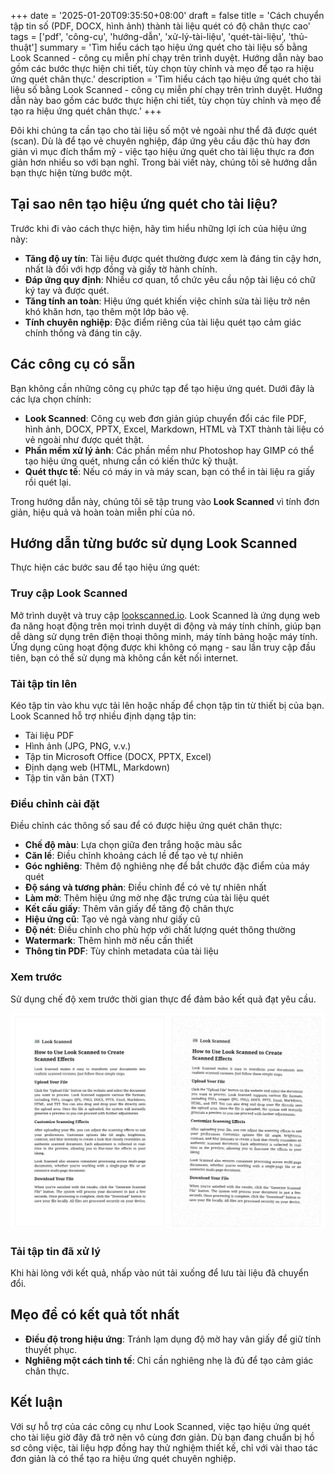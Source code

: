 +++
date = '2025-01-20T09:35:50+08:00'
draft = false
title = 'Cách chuyển tập tin số (PDF, DOCX, hình ảnh) thành tài liệu quét có độ chân thực cao'
tags = ['pdf', 'công-cụ', 'hướng-dẫn', 'xử-lý-tài-liệu', 'quét-tài-liệu', 'thủ-thuật']
summary = 'Tìm hiểu cách tạo hiệu ứng quét cho tài liệu số bằng Look Scanned - công cụ miễn phí chạy trên trình duyệt. Hướng dẫn này bao gồm các bước thực hiện chi tiết, tùy chọn tùy chỉnh và mẹo để tạo ra hiệu ứng quét chân thực.'
description = 'Tìm hiểu cách tạo hiệu ứng quét cho tài liệu số bằng Look Scanned - công cụ miễn phí chạy trên trình duyệt. Hướng dẫn này bao gồm các bước thực hiện chi tiết, tùy chọn tùy chỉnh và mẹo để tạo ra hiệu ứng quét chân thực.'
+++

Đôi khi chúng ta cần tạo cho tài liệu số một vẻ ngoài như thể đã được quét (scan). Dù là để tạo vẻ chuyên nghiệp, đáp ứng yêu cầu đặc thù hay đơn giản vì mục đích thẩm mỹ - việc tạo hiệu ứng quét cho tài liệu thực ra đơn giản hơn nhiều so với bạn nghĩ. Trong bài viết này, chúng tôi sẽ hướng dẫn bạn thực hiện từng bước một.

## Tại sao nên tạo hiệu ứng quét cho tài liệu?

Trước khi đi vào cách thực hiện, hãy tìm hiểu những lợi ích của hiệu ứng này:

- **Tăng độ uy tín**: Tài liệu được quét thường được xem là đáng tin cậy hơn, nhất là đối với hợp đồng và giấy tờ hành chính.
- **Đáp ứng quy định**: Nhiều cơ quan, tổ chức yêu cầu nộp tài liệu có chữ ký tay và được quét.
- **Tăng tính an toàn**: Hiệu ứng quét khiến việc chỉnh sửa tài liệu trở nên khó khăn hơn, tạo thêm một lớp bảo vệ.
- **Tính chuyên nghiệp**: Đặc điểm riêng của tài liệu quét tạo cảm giác chính thống và đáng tin cậy.

## Các công cụ có sẵn

Bạn không cần những công cụ phức tạp để tạo hiệu ứng quét. Dưới đây là các lựa chọn chính:

- **Look Scanned**: Công cụ web đơn giản giúp chuyển đổi các file PDF, hình ảnh, DOCX, PPTX, Excel, Markdown, HTML và TXT thành tài liệu có vẻ ngoài như được quét thật.
- **Phần mềm xử lý ảnh**: Các phần mềm như Photoshop hay GIMP có thể tạo hiệu ứng quét, nhưng cần có kiến thức kỹ thuật.
- **Quét thực tế**: Nếu có máy in và máy scan, bạn có thể in tài liệu ra giấy rồi quét lại.

Trong hướng dẫn này, chúng tôi sẽ tập trung vào **Look Scanned** vì tính đơn giản, hiệu quả và hoàn toàn miễn phí của nó.

## Hướng dẫn từng bước sử dụng Look Scanned

Thực hiện các bước sau để tạo hiệu ứng quét:

### Truy cập Look Scanned

Mở trình duyệt và truy cập [lookscanned.io](https://lookscanned.io). Look Scanned là ứng dụng web đa năng hoạt động trên mọi trình duyệt di động và máy tính chính, giúp bạn dễ dàng sử dụng trên điện thoại thông minh, máy tính bảng hoặc máy tính. Ứng dụng cũng hoạt động được khi không có mạng - sau lần truy cập đầu tiên, bạn có thể sử dụng mà không cần kết nối internet.

### Tải tập tin lên

Kéo tập tin vào khu vực tải lên hoặc nhấp để chọn tập tin từ thiết bị của bạn. Look Scanned hỗ trợ nhiều định dạng tập tin:

- Tài liệu PDF
- Hình ảnh (JPG, PNG, v.v.)
- Tập tin Microsoft Office (DOCX, PPTX, Excel)
- Định dạng web (HTML, Markdown)
- Tập tin văn bản (TXT)

### Điều chỉnh cài đặt

Điều chỉnh các thông số sau để có được hiệu ứng quét chân thực:

- **Chế độ màu**: Lựa chọn giữa đen trắng hoặc màu sắc
- **Căn lề**: Điều chỉnh khoảng cách lề để tạo vẻ tự nhiên
- **Góc nghiêng**: Thêm độ nghiêng nhẹ để bắt chước đặc điểm của máy quét
- **Độ sáng và tương phản**: Điều chỉnh để có vẻ tự nhiên nhất
- **Làm mờ**: Thêm hiệu ứng mờ nhẹ đặc trưng của tài liệu quét
- **Kết cấu giấy**: Thêm vân giấy để tăng độ chân thực
- **Hiệu ứng cũ**: Tạo vẻ ngả vàng như giấy cũ
- **Độ nét**: Điều chỉnh cho phù hợp với chất lượng quét thông thường
- **Watermark**: Thêm hình mờ nếu cần thiết
- **Thông tin PDF**: Tùy chỉnh metadata của tài liệu

### Xem trước

Sử dụng chế độ xem trước thời gian thực để đảm bảo kết quả đạt yêu cầu.

![Xem trước Look Scanned thời gian thực](./look-scanned-preview.webp)

### Tải tập tin đã xử lý

Khi hài lòng với kết quả, nhấp vào nút tải xuống để lưu tài liệu đã chuyển đổi.

## Mẹo để có kết quả tốt nhất

- **Điều độ trong hiệu ứng**: Tránh lạm dụng độ mờ hay vân giấy để giữ tính thuyết phục.
- **Nghiêng một cách tinh tế**: Chỉ cần nghiêng nhẹ là đủ để tạo cảm giác chân thực.

## Kết luận

Với sự hỗ trợ của các công cụ như Look Scanned, việc tạo hiệu ứng quét cho tài liệu giờ đây đã trở nên vô cùng đơn giản. Dù bạn đang chuẩn bị hồ sơ công việc, tài liệu hợp đồng hay thử nghiệm thiết kế, chỉ với vài thao tác đơn giản là có thể tạo ra hiệu ứng quét chuyên nghiệp.
